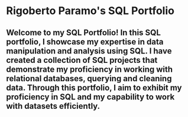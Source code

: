 # Rigoberto Paramo's SQL Portfolio 

## Welcome to my SQL Portfolio! In this SQL portfolio, I showcase my expertise in data manipulation and analysis using SQL. I have created a collection of SQL projects that demonstrate my proficiency in working with relational databases, querying and cleaning data. Through this portfolio, I aim to exhibit my proficiency in SQL and my capability to work with datasets efficiently. 
 
